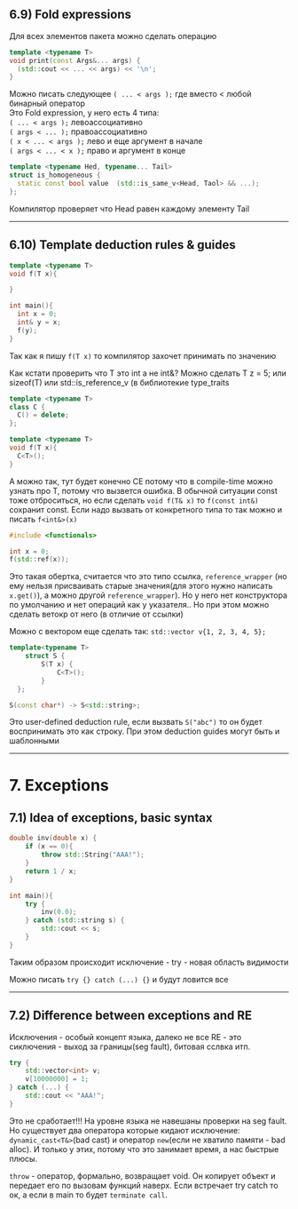 
## 6.9) Fold expressions

Для всех элементов пакета можно сделать операцию

```cpp
template <typename T>
void print(const Args&... args) {
  (std::cout << ... << args) << '\n';
}
```

Можно писать следующее `( ... < args );` где вместо < любой бинарный оператор <br>
Это Fold expression, у него есть 4 типа: <br>
`( ... < args );` левоассоциативно <br>
`( args < ... );` правоассоциативно <br>
`( x < ... < args );` лево и еще аргумент в начале <br>
`( args < ... < x );` право и аргумент в конце <br>

```cpp
template <typename Hed, typename... Tail>
struct is_homogeneous {
  static const bool value  (std::is_same_v<Head, Taol> && ...);
};
```

Компилятор проверяет что Head равен каждому элементу Tail

---------------------------------------

## 6.10) Template deduction rules & guides

```cpp
template <typename T>
void f(T x){

}

int main(){
  int x = 0;
  int& y = x;
  f(y);
}
```

Так как я пишу `f(T x)` то компилятор захочет принимать по значению

Как кстати проверить что T это int а не int&? 
Можно сделать T z = 5; или sizeof(T) или std::is_reference_v<T> (в библиотекие type_traits

```cpp
template <typename T>
class C {
  C() = delete;
};

template <typename T>
void f(T x){
  C<T>();
}
```

А можно так, тут будет конечно CE потому что в compile-time можно узнать про T,  потому что вызвется ошибка.
В обычной ситуации const тоже отброситься, но если сделать `void f(T& x)` то `f(const int&)` сохранит const.
Если надо вызвать от конкретного типа то так можно и писать `f<int&>(x)`

```cpp
#include <functionals>

int x = 0;
f(std::ref(x));
```

Это такая обертка, считается что это типо ссылка, `reference_wrapper` (но ему нельзя присваивать старые значения(для этого нужно написать `x.get()`), а можно другой `reference_wrapper`). Но у него нет конструктора по умолчанию и нет операций как у указателя.. Но при этом можно сделать ветокр от него (в отличие от ссылки)

Можно с вектором еще сделать так: `std::vector v{1, 2, 3, 4, 5};` 

```cpp
template<typename T>
    struct S {
        S(T x) {
            C<T>();
        }
  };

S(const char*) -> S<std::string>;
```
Это user-defined deduction rule, если вызвать `S("abc")` то он будет воспринимать это как строку. При этом deduction guides могут быть и шаблонными

---------------------------------------

# 7. Exceptions

## 7.1) Idea of exceptions, basic syntax

```cpp
double inv(double x) {
    if (x == 0){
        throw std::String("AAA!");
    }
    return 1 / x;
}

int main(){
    try {
        inv(0.0);
    } catch (std::string s) {
        std::cout << s;
    }
}
```
 Таким образом происходит исключение - try - новая область видимости
 
 Можно писать `try {} catch (...) {}` и будут ловится все
 
 ---------------------------------------
 
 ## 7.2) Difference between exceptions and RE
 
 Исключения - особый концепт языка, далеко не все RE - это сиключения - выход за границы(seg fault), битовая сслвка итп.
 
```cpp
try {
    std::vector<int> v;
    v[10000000] = 1;
} catch (...) {
    std::cout << "AAA!";
}
```

Это не сработает!!! На уровне языка не навешаны проверки на seg fault. Но существует два оператора которые кидают исключение: `dynamic_cast<T&>`(bad cast) и оператор `new`(если не хватило памяти - bad alloc). И только у этих, потому что это занимает время, а  нас быстрые плюсы.

`throw` - оператор, формально, возвращает void. Он копирует объект и передает его по вызовам функций наверх. Если встречает try catch то ок, а если в main то будет `terminate call`.
 
 
 
 
 
 

